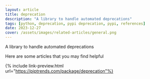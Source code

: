 ```yaml
---
layout: article
title: deprecation
description: "A library to handle automated deprecations"
tags: [python, deprecation, pypi deprecation, pypi, references]
date: 2023-12-27
cover: /assets/images/related-articles/general.png
---
```


A library to handle automated deprecations

Here are some articles that you may find helpful

{% include link-preview.html url="https://piptrends.com/package/deprecation"%}